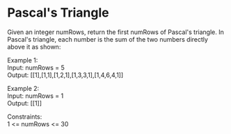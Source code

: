 # Pascal's Triangle #

Given an integer numRows, return the first numRows of Pascal's triangle.
In Pascal's triangle, each number is the sum of the two numbers directly above it as shown:


Example 1:
<br/>
Input: numRows = 5
<br/>
Output: [[1],[1,1],[1,2,1],[1,3,3,1],[1,4,6,4,1]]
<br/>

Example 2:
<br/>
Input: numRows = 1
<br/>
Output: [[1]]
<br/> 

Constraints:
<br/>
1 <= numRows <= 30
